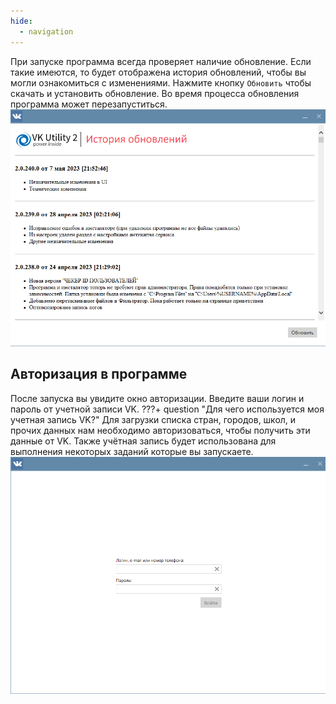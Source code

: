 ```yaml
---
hide:
  - navigation
---
```


При запуске программа всегда проверяет наличие обновление. Если такие имеются, то будет отображена история обновлений, чтобы вы могли ознакомиться с изменениями. Нажмите кнопку `Обновить` чтобы скачать и установить обновление. Во время процесса обновления программа может перезапуститься.
![Image](img/first-launch-1.png)

## Авторизация в программе
После запуска вы увидите окно авторизации. Введите ваши логин и пароль от учетной записи VK. 
???+ question "Для чего используется моя учетная запись VK?"
    Для загрузки списка стран, городов, школ, и прочих данных нам необходимо авторизоваться, чтобы получить эти данные от VK. Также учётная запись будет использована для выполнения некоторых заданий которые вы запускаете.
![Image](img/first-launch-2.png)
